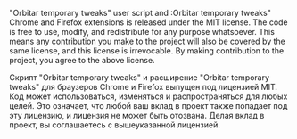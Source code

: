"Orbitar temporary tweaks" user script and :Orbitar temporary tweaks" Chrome and Firefox extensions is released under the MIT license. The code is free to use, modify, and redistribute for any purpose whatsoever.
This means any contribution you make to the project will also be covered by the same license, and this license is irrevocable. By making contribution to the project, you agree to the above license.

Скрипт "Orbitar temporary tweaks" и расширение "Orbitar temporary tweaks" для браузеров Chrome и Firefox выпущен под лицензией MIT. Код может использоваться, изменяться и распространяться для любых целей. Это означает, что любой ваш вклад в проект также попадает под эту лицензию, и лицензия не может быть отозвана. Делая вклад в проект, вы соглашаетесь с вышеуказанной лицензией.